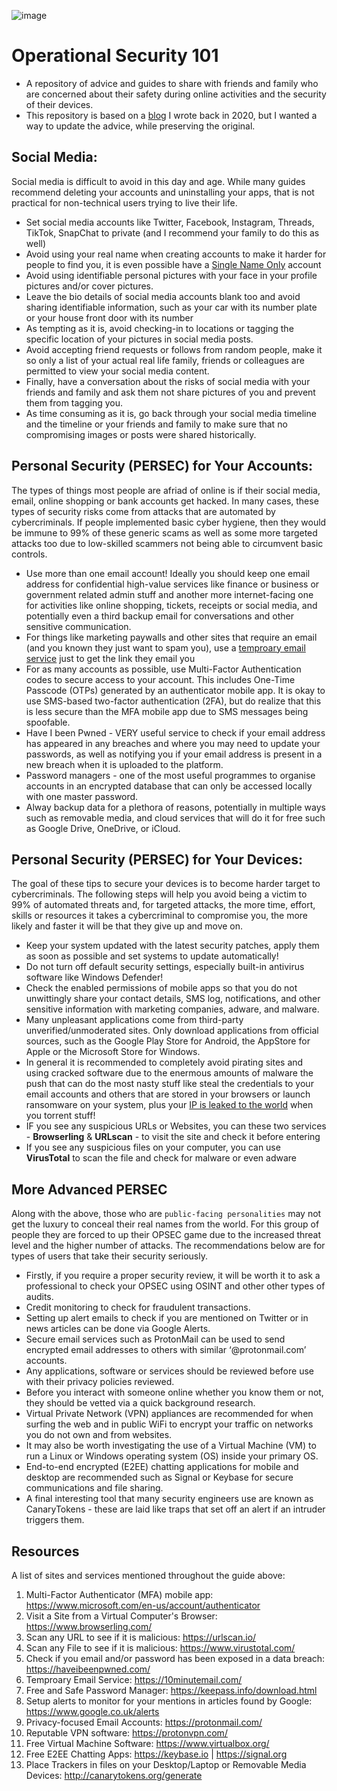 ![image](https://github.com/BushidoUK/Operational-Security-101/assets/59974887/dfdb74dc-3e4c-4d4f-99cf-85e70baaf914)

# Operational Security 101
- A repository of advice and guides to share with friends and family who are concerned about their safety during online activities and the security of their devices.
- This repository is based on a [blog](https://blog.bushidotoken.net/2020/12/operational-security-tips-and-tricks.html) I wrote back in 2020, but I wanted a way to update the advice, while preserving the original.

## Social Media:

Social media is difficult to avoid in this day and age. While many guides recommend deleting your accounts and uninstalling your apps, that is not practical for non-technical users trying to live their life.

- Set social media accounts like Twitter, Facebook, Instagram, Threads, TikTok, SnapChat to private (and I recommend your family to do this as well)
- Avoid using your real name when creating accounts to make it harder for people to find you, it is even possible have a [Single Name Only](https://www.wikihow.com/Make-a-Single-Name-Account-on-Facebook) account 
- Avoid using identifiable personal pictures with your face in your profile pictures and/or cover pictures.
- Leave the bio details of social media accounts blank too and avoid sharing identifiable information, such as your car with its number plate or your house front door with its number
- As tempting as it is, avoid checking-in to locations or tagging the specific location of your pictures in social media posts.
- Avoid accepting friend requests or follows from random people, make it so only a list of your actual real life family, friends or colleagues are permitted to view your social media content.
- Finally, have a conversation about the risks of social media with your friends and family and ask them not share pictures of you and prevent them from tagging you.
- As time consuming as it is, go back through your social media timeline and the timeline or your friends and family to make sure that no compromising images or posts were shared historically.

## Personal Security (PERSEC) for Your Accounts:

The types of things most people are afriad of online is if their social media, email, online shopping or bank accounts get hacked. In many cases, these types of security risks come from attacks that are automated by cybercriminals. If people implemented basic cyber hygiene, then they would be immune to 99% of these generic scams as well as some more targeted attacks too due to low-skilled scammers not being able to circumvent basic controls.

- Use more than one email account! Ideally you should keep one email address for confidential high-value services like finance or business or government related admin stuff and another more internet-facing one for activities like online shopping, tickets, receipts or social media, and potentially even a third backup email for conversations and other sensitive communication.
- For things like marketing paywalls and other sites that require an email (and you known they just want to spam you), use a [temproary email service](https://10minutemail.com/) just to get the link they email you
- For as many accounts as possible, use Multi-Factor Authentication codes to secure access to your account. This includes One-Time Passcode (OTPs) generated by an authenticator mobile app. It is okay to use SMS-based two-factor authentication (2FA), but do realize that this is less secure than the MFA mobile app due to SMS messages being spoofable.
- Have I been Pwned - VERY useful service to check if your email address has appeared in any breaches and where you may need to update your passwords, as well as notifying you if your email address is present in a new breach when it is uploaded to the platform.
- Password managers - one of the most useful programmes to organise accounts in an encrypted database that can only be accessed locally with one master password.
- Alway backup data for a plethora of reasons, potentially in multiple ways such as removable media, and cloud services that will do it for free such as Google Drive, OneDrive, or iCloud.


## Personal Security (PERSEC) for Your Devices:

The goal of these tips to secure your devices is to become harder target to cybercriminals. The following steps will help you avoid being a victim to 99% of automated threats and, for targeted attacks, the more time, effort, skills or resources it takes a cybercriminal to compromise you, the more likely and faster it will be that they give up and move on.

- Keep your system updated with the latest security patches, apply them as soon as possible and set systems to update automatically!
- Do not turn off default security settings, especially built-in antivirus software like Windows Defender!
- Check the enabled permissions of mobile apps so that you do not unwittingly share your contact details, SMS log, notifications, and other sensitive information with marketing companies, adware, and malware. 
- Many unpleasant applications come from third-party unverified/unmoderated sites. Only download applications from official sources, such as the Google Play Store for Android, the AppStore for Apple or the Microsoft Store for Windows.
- In general it is recommended to completely avoid pirating sites and using cracked software due to the enermous amounts of malware the push that can do the most nasty stuff like steal the credentials to your email accounts and others that are stored in your browsers or launch ransomware on your system, plus your [IP is leaked to the world](https://iknowwhatyoudownload.com/en/contacts/) when you torrent stuff!
- IF you see any suspicious URLs or Websites, you can these two services - **Browserling** & **URLscan** - to visit the site and check it before entering
- If you see any suspicious files on your computer, you can use **VirusTotal** to scan the file and check for malware or even adware

## More Advanced PERSEC

Along with the above, those who are `public-facing personalities` may not get the luxury to conceal their real names from the world. For this group of people they are forced to up their OPSEC game
due to the increased threat level and the higher number of attacks. The recommendations below are for types of users that take their security seriously.

- Firstly, if you require a proper security review, it will be worth it to ask a professional to check your OPSEC using OSINT and other other types of audits.
- Credit monitoring to check for fraudulent transactions.
- Setting up alert emails to check if you are mentioned on Twitter or in news articles can be done via Google Alerts.
- Secure email services such as ProtonMail can be used to send encrypted email addresses to others with similar ‘@protonmail.com’ accounts.
- Any applications, software or services should be reviewed before use with their privacy policies reviewed.
- Before you interact with someone online whether you know them or not, they should be vetted via a quick background research.
- Virtual Private Network (VPN) appliances are recommended for when surfing the web and in public WiFi to encrypt your traffic on networks you do not own and from websites.
- It may also be worth investigating the use of a Virtual Machine (VM) to run a Linux or Windows operating system (OS) inside your primary OS.
- End-to-end encrypted (E2EE) chatting applications for mobile and desktop are recommended such as Signal or Keybase for secure communications and file sharing.
- A final interesting tool that many security engineers use are known as CanaryTokens - these are laid like traps that set off an alert if an intruder triggers them.

## Resources

A list of sites and services mentioned throughout the guide above:

1. Multi-Factor Authenticator (MFA) mobile app: https://www.microsoft.com/en-us/account/authenticator
2. Visit a Site from a Virtual Computer's Browser: https://www.browserling.com/
3. Scan any URL to see if it is malicious: https://urlscan.io/
4. Scan any File to see if it is malicious: https://www.virustotal.com/
5. Check if you email and/or password has been exposed in a data breach: https://haveibeenpwned.com/
6. Temproary Email Service: https://10minutemail.com/
7. Free and Safe Password Manager: https://keepass.info/download.html
8. Setup alerts to monitor for your mentions in articles found by Google: https://www.google.co.uk/alerts
9. Privacy-focused Email Accounts: https://protonmail.com/
10. Reputable VPN software: https://protonvpn.com/
11. Free Virtual Machine Software: https://www.virtualbox.org/
12. Free E2EE Chatting Apps: https://keybase.io | https://signal.org
14. Place Trackers in files on your Desktop/Laptop or Removable Media Devices: http://canarytokens.org/generate

